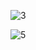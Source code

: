 ![3](https://github.com/kasra-arnavaz/ConOpt/assets/33512215/d9f7a50b-d372-48f0-a216-e14355c2fb08)

![5](https://github.com/kasra-arnavaz/ConOpt/assets/33512215/de40a3fc-1c81-4ac6-873d-7ddf6b19a2d4)
